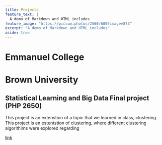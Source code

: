 ```yaml
---
title: Projects
feature_text: |
  A demo of Markdown and HTML includes
feature_image: "https://picsum.photos/2560/600?image=873"
excerpt: "A demo of Markdown and HTML includes"
aside: true
---
```


# Emmanuel College



# Brown University 


## Statistical Learning and Big Data Final project (PHP 2650)
This project is an extenstion of a topic that we learned in class, clustering. This project is an estentstion of clustering, where different clustering algorithims were explored regarding 

[link](php2650final.md)
